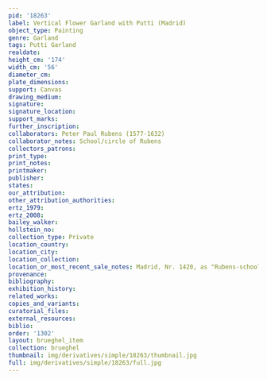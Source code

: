 ```yaml
---
pid: '18263'
label: Vertical Flower Garland with Putti (Madrid)
object_type: Painting
genre: Garland
tags: Putti Garland
realdate: 
height_cm: '174'
width_cm: '56'
diameter_cm: 
plate_dimensions: 
support: Canvas
drawing_medium: 
signature: 
signature_location: 
support_marks: 
further_inscription: 
collaborators: Peter Paul Rubens (1577-1632)
collaborator_notes: School/circle of Rubens
collectors_patrons: 
print_type: 
print_notes: 
printmaker: 
publisher: 
states: 
our_attribution: 
other_attribution_authorities: 
ertz_1979: 
ertz_2008: 
bailey_walker: 
hollstein_no: 
collection_type: Private
location_country: 
location_city: 
location_collection: 
location_or_most_recent_sale_notes: Madrid, Nr. 1420, as "Rubens-school"
provenance: 
bibliography: 
exhibition_history: 
related_works: 
copies_and_variants: 
curatorial_files: 
external_resources: 
biblio: 
order: '1302'
layout: brueghel_item
collection: brueghel
thumbnail: img/derivatives/simple/18263/thumbnail.jpg
full: img/derivatives/simple/18263/full.jpg
---
```

